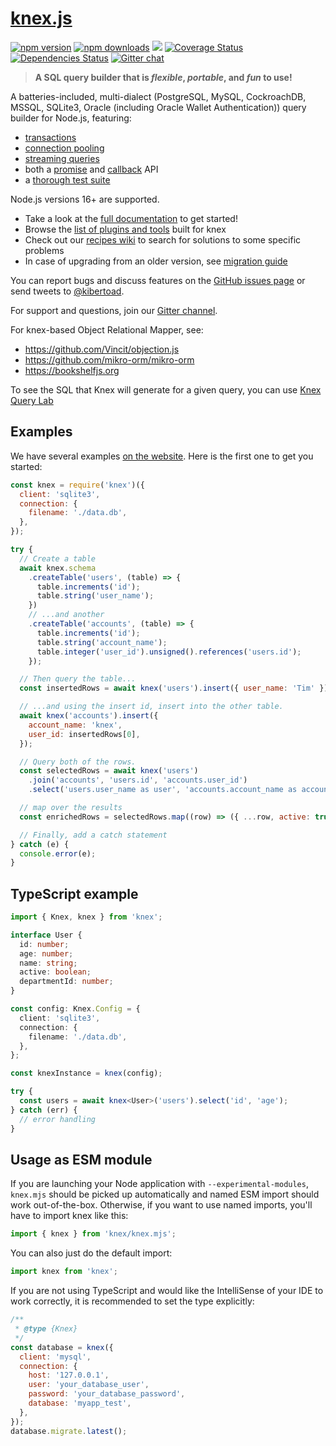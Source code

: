 # [knex.js](https://knex.github.io/documentation/)

[![npm version](http://img.shields.io/npm/v/knex.svg)](https://npmjs.org/package/knex)
[![npm downloads](https://img.shields.io/npm/dm/knex.svg)](https://npmjs.org/package/knex)
![](https://github.com/knex/knex/workflows/CI/badge.svg)
[![Coverage Status](https://coveralls.io/repos/knex/knex/badge.svg?branch=master)](https://coveralls.io/r/knex/knex?branch=master)
[![Dependencies Status](https://img.shields.io/librariesio/github/knex/knex)](https://libraries.io/npm/knex)
[![Gitter chat](https://badges.gitter.im/tgriesser/knex.svg)](https://gitter.im/tgriesser/knex)

> **A SQL query builder that is _flexible_, _portable_, and _fun_ to use!**

A batteries-included, multi-dialect (PostgreSQL, MySQL, CockroachDB, MSSQL, SQLite3, Oracle (including Oracle Wallet Authentication)) query builder for
Node.js, featuring:

- [transactions](https://knex.github.io/documentation/#Transactions)
- [connection pooling](https://knex.github.io/documentation/#Installation-pooling)
- [streaming queries](https://knex.github.io/documentation/#Interfaces-Streams)
- both a [promise](https://knex.github.io/documentation/#Interfaces-Promises) and [callback](https://knex.github.io/documentation/#Interfaces-Callbacks) API
- a [thorough test suite](https://github.com/knex/knex/actions)

Node.js versions 16+ are supported.

- Take a look at the [full documentation](https://knex.github.io/documentation) to get started!
- Browse the [list of plugins and tools](https://github.com/knex/knex/blob/master/ECOSYSTEM.md) built for knex
- Check out our [recipes wiki](https://github.com/knex/knex/wiki/Recipes) to search for solutions to some specific problems
- In case of upgrading from an older version, see [migration guide](https://github.com/knex/knex/blob/master/UPGRADING.md)

You can report bugs and discuss features on the [GitHub issues page](https://github.com/knex/knex/issues) or send tweets to [@kibertoad](http://twitter.com/kibertoad).

For support and questions, join our [Gitter channel](https://gitter.im/tgriesser/knex).

For knex-based Object Relational Mapper, see:

- https://github.com/Vincit/objection.js
- https://github.com/mikro-orm/mikro-orm
- https://bookshelfjs.org

To see the SQL that Knex will generate for a given query, you can use [Knex Query Lab](https://michaelavila.com/knex-querylab/)

## Examples

We have several examples [on the website](http://knexjs.org). Here is the first one to get you started:

```js
const knex = require('knex')({
  client: 'sqlite3',
  connection: {
    filename: './data.db',
  },
});

try {
  // Create a table
  await knex.schema
    .createTable('users', (table) => {
      table.increments('id');
      table.string('user_name');
    })
    // ...and another
    .createTable('accounts', (table) => {
      table.increments('id');
      table.string('account_name');
      table.integer('user_id').unsigned().references('users.id');
    });

  // Then query the table...
  const insertedRows = await knex('users').insert({ user_name: 'Tim' });

  // ...and using the insert id, insert into the other table.
  await knex('accounts').insert({
    account_name: 'knex',
    user_id: insertedRows[0],
  });

  // Query both of the rows.
  const selectedRows = await knex('users')
    .join('accounts', 'users.id', 'accounts.user_id')
    .select('users.user_name as user', 'accounts.account_name as account');

  // map over the results
  const enrichedRows = selectedRows.map((row) => ({ ...row, active: true }));

  // Finally, add a catch statement
} catch (e) {
  console.error(e);
}
```

## TypeScript example

```ts
import { Knex, knex } from 'knex';

interface User {
  id: number;
  age: number;
  name: string;
  active: boolean;
  departmentId: number;
}

const config: Knex.Config = {
  client: 'sqlite3',
  connection: {
    filename: './data.db',
  },
};

const knexInstance = knex(config);

try {
  const users = await knex<User>('users').select('id', 'age');
} catch (err) {
  // error handling
}
```

## Usage as ESM module

If you are launching your Node application with `--experimental-modules`, `knex.mjs` should be picked up automatically and named ESM import should work out-of-the-box.
Otherwise, if you want to use named imports, you'll have to import knex like this:

```js
import { knex } from 'knex/knex.mjs';
```

You can also just do the default import:

```js
import knex from 'knex';
```

If you are not using TypeScript and would like the IntelliSense of your IDE to work correctly, it is recommended to set the type explicitly:

```js
/**
 * @type {Knex}
 */
const database = knex({
  client: 'mysql',
  connection: {
    host: '127.0.0.1',
    user: 'your_database_user',
    password: 'your_database_password',
    database: 'myapp_test',
  },
});
database.migrate.latest();
```

